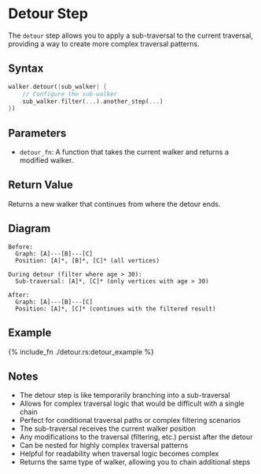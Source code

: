 # Detour Step

The `detour` step allows you to apply a sub-traversal to the current traversal, providing a way to create more complex traversal patterns.

## Syntax

```rust
walker.detour(|sub_walker| {
    // Configure the sub-walker
    sub_walker.filter(...).another_step(...)
})
```

## Parameters

- `detour_fn`: A function that takes the current walker and returns a modified walker.

## Return Value

Returns a new walker that continues from where the detour ends.

## Diagram

```
Before:
  Graph: [A]---[B]---[C]
  Position: [A]*, [B]*, [C]* (all vertices)

During detour (filter where age > 30):
  Sub-traversal: [A]*, [C]* (only vertices with age > 30)

After:
  Graph: [A]---[B]---[C]
  Position: [A]*, [C]* (continues with the filtered result)
```

## Example

{% include_fn ./detour.rs:detour_example %}

## Notes

- The detour step is like temporarily branching into a sub-traversal
- Allows for complex traversal logic that would be difficult with a single chain
- Perfect for conditional traversal paths or complex filtering scenarios
- The sub-traversal receives the current walker position
- Any modifications to the traversal (filtering, etc.) persist after the detour
- Can be nested for highly complex traversal patterns
- Helpful for readability when traversal logic becomes complex
- Returns the same type of walker, allowing you to chain additional steps
